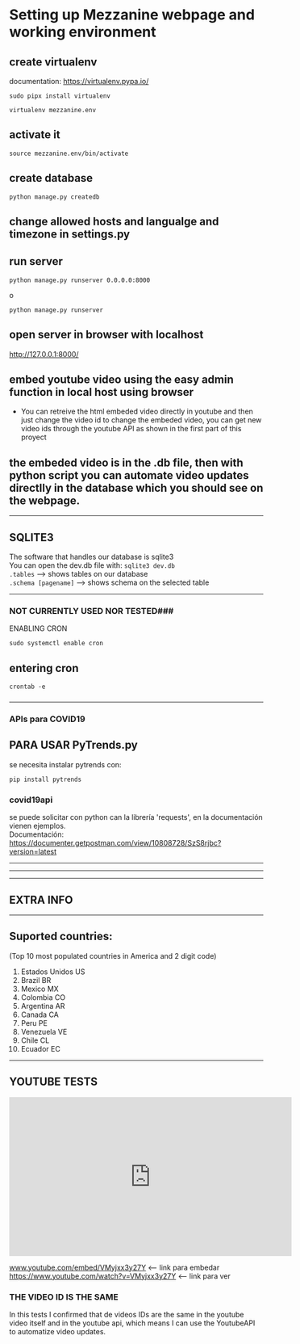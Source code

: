 # Setting up Mezzanine webpage and working environment
## create virtualenv
documentation: https://virtualenv.pypa.io/  
<pre><code>sudo pipx install virtualenv</code></pre>   
<pre><code>virtualenv mezzanine.env</code></pre>   

## activate it
<pre><code>source mezzanine.env/bin/activate</code></pre>    

## create database
<pre><code>python manage.py createdb</code></pre>   
    

## change allowed hosts and langualge and timezone in settings.py

## run server
<pre><code>python manage.py runserver 0.0.0.0:8000</code></pre>   
o     
<pre><code>python manage.py runserver</code></pre>     

## open server in browser with localhost
http://127.0.0.1:8000/  

## embed youtube video using the easy admin function in local host using browser
 * You can retreive the html embeded video directly in youtube and then just change the video id to change the
   embeded video, you can get new video ids through the youtube API as shown in the first part of this proyect 
## the embeded video is in the .db file, then with python script you can automate video updates directlly in the database which you should see on the webpage.  
------------------------------------------------------------------------------------------------------------------
## SQLITE3 
The software that handles our database is sqlite3     
You can open the dev.db file with: <code>sqlite3 dev.db</code>    
<code>.tables</code> --> shows tables on our database      
<code>.schema [pagename]</code> --> shows schema on the selected table    

------------------------------------------------------------------------------------------------------------------
### NOT CURRENTLY USED NOR TESTED###
ENABLING CRON       
<pre><code>sudo systemctl enable cron</code></pre>     
## entering cron   
<pre><code>crontab -e</code></pre>
###                    ###
------------------------------------------------------------------------------------------------------------------
### APIs para COVID19 ###
## PARA USAR PyTrends.py
se necesita instalar pytrends con:
<pre><code>pip install pytrends</code></pre>

### covid19api
se puede solicitar con python can la librería 'requests', en la documentación vienen ejemplos.   
Documentación: https://documenter.getpostman.com/view/10808728/SzS8rjbc?version=latest    

------------------------------------------------------------------------------------------------------------------
------------------------------------------------------------------------------------------------------------------
------------------------------------------------------------------------------------------------------------------

## EXTRA INFO   
------------------------------------------------------------------------------------------------------------------
## Suported countries:
 (Top 10 most populated countries in America and 2 digit code)     
 1. Estados Unidos      US    
 2. Brazil              BR    
 3. Mexico              MX    
 4. Colombia            CO    
 5. Argentina           AR    
 6. Canada              CA     
 7. Peru                PE    
 8. Venezuela           VE    
 9. Chile               CL     
 10. Ecuador            EC    
 
------------------------------------------------------------------------------------------------------------------
## YOUTUBE TESTS
<iframe width="560" height="315" src="https://www.youtube.com/embed/VMyjxx3y27Y" frameborder="0" allow="accelerometer; autoplay; encrypted-media; gyroscope; picture-in-picture" allowfullscreen></iframe>   


www.youtube.com/embed/VMyjxx3y27Y <-- link para embedar   
https://www.youtube.com/watch?v=VMyjxx3y27Y <-- link para ver   

###         THE VIDEO ID IS THE SAME             ###

In this tests I confirmed that de videos IDs are the same in the youtube video itself  and in the youtube api,
which means I can use the YoutubeAPI to automatize video updates.  

